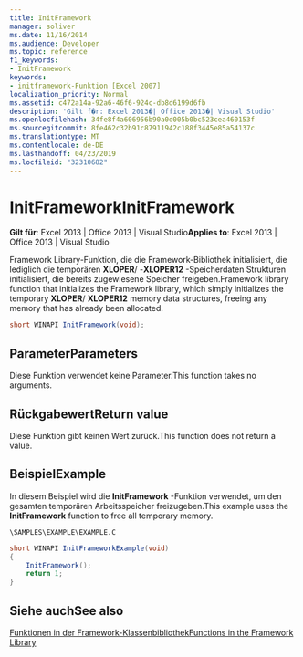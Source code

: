 ```yaml
---
title: InitFramework
manager: soliver
ms.date: 11/16/2014
ms.audience: Developer
ms.topic: reference
f1_keywords:
- InitFramework
keywords:
- initframework-Funktion [Excel 2007]
localization_priority: Normal
ms.assetid: c472a14a-92a6-46f6-924c-db8d6199d6fb
description: 'Gilt f�r: Excel 2013�| Office 2013�| Visual Studio'
ms.openlocfilehash: 34fe8f4a606956b90a0d005b0bc523cea460153f
ms.sourcegitcommit: 8fe462c32b91c87911942c188f3445e85a54137c
ms.translationtype: MT
ms.contentlocale: de-DE
ms.lasthandoff: 04/23/2019
ms.locfileid: "32310682"
---
```

# <a name="initframework"></a><span data-ttu-id="2feb2-104">InitFramework</span><span class="sxs-lookup"><span data-stu-id="2feb2-104">InitFramework</span></span>

 <span data-ttu-id="2feb2-105">**Gilt für**: Excel 2013 | Office 2013 | Visual Studio</span><span class="sxs-lookup"><span data-stu-id="2feb2-105">**Applies to**: Excel 2013 | Office 2013 | Visual Studio</span></span> 
  
<span data-ttu-id="2feb2-106">Framework Library-Funktion, die die Framework-Bibliothek initialisiert, die lediglich die temporären **XLOPER**/ -**XLOPER12** -Speicherdaten Strukturen initialisiert, die bereits zugewiesene Speicher freigeben.</span><span class="sxs-lookup"><span data-stu-id="2feb2-106">Framework library function that initializes the Framework library, which simply initializes the temporary **XLOPER**/ **XLOPER12** memory data structures, freeing any memory that has already been allocated.</span></span> 
  
```cs
short WINAPI InitFramework(void);
```

## <a name="parameters"></a><span data-ttu-id="2feb2-107">Parameter</span><span class="sxs-lookup"><span data-stu-id="2feb2-107">Parameters</span></span>

<span data-ttu-id="2feb2-108">Diese Funktion verwendet keine Parameter.</span><span class="sxs-lookup"><span data-stu-id="2feb2-108">This function takes no arguments.</span></span>
  
## <a name="return-value"></a><span data-ttu-id="2feb2-109">Rückgabewert</span><span class="sxs-lookup"><span data-stu-id="2feb2-109">Return value</span></span>

<span data-ttu-id="2feb2-110">Diese Funktion gibt keinen Wert zurück.</span><span class="sxs-lookup"><span data-stu-id="2feb2-110">This function does not return a value.</span></span>
  
## <a name="example"></a><span data-ttu-id="2feb2-111">Beispiel</span><span class="sxs-lookup"><span data-stu-id="2feb2-111">Example</span></span>

<span data-ttu-id="2feb2-112">In diesem Beispiel wird die **InitFramework** -Funktion verwendet, um den gesamten temporären Arbeitsspeicher freizugeben.</span><span class="sxs-lookup"><span data-stu-id="2feb2-112">This example uses the **InitFramework** function to free all temporary memory.</span></span> 
  
 `\SAMPLES\EXAMPLE\EXAMPLE.C`
  
```cs
short WINAPI InitFrameworkExample(void)
{
    InitFramework();
    return 1;
}
```

## <a name="see-also"></a><span data-ttu-id="2feb2-113">Siehe auch</span><span class="sxs-lookup"><span data-stu-id="2feb2-113">See also</span></span>



[<span data-ttu-id="2feb2-114">Funktionen in der Framework-Klassenbibliothek</span><span class="sxs-lookup"><span data-stu-id="2feb2-114">Functions in the Framework Library</span></span>](functions-in-the-framework-library.md)

